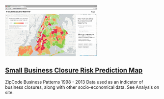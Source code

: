 <a href="http://livenlulu.github.io/riskestimator/"><img src="data/businessrisk.png" alt="linkk" style="max-width: 300px;"/></a>

## [Small Business Closure Risk Prediction Map](http://livenlulu.github.io/riskestimator/)

ZipCode Business Patterns 1998 - 2013 Data used as an indicator of business closures, along with other socio-economical data. See Analysis on site.